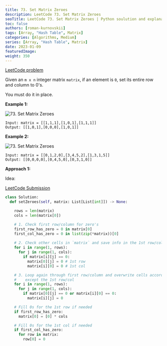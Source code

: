 ```yaml
---
title: 73. Set Matrix Zeroes
description: LeetCode 73. Set Matrix Zeroes
seoTitle: LeetCode 73. Set Matrix Zeroes | Python soulution and explanation
toc: false
authors: [roman-kurnovskii]
tags: [Array, "Hash Table", Matrix]
categories: [Algorithms, Medium]
series: [Array, "Hash Table", Matrix]
date: 2023-01-09
featuredImage:
weight: 350
---
```


[LeetCode problem](https://leetcode.com/problems/set-matrix-zeroes/description/)

Given an `m x n` integer matrix `matrix`, if an element is `0`, set its entire row and column to 0's.

You must do it in place.

**Example 1:**

![73. Set Matrix Zeroes](https://assets.leetcode.com/uploads/2020/08/17/mat1.jpg)

    Input: matrix = [[1,1,1],[1,0,1],[1,1,1]]
    Output: [[1,0,1],[0,0,0],[1,0,1]]

**Example 2:**

![73. Set Matrix Zeroes](https://assets.leetcode.com/uploads/2020/08/17/mat2.jpg)

    Input: matrix = [[0,1,2,0],[3,4,5,2],[1,3,1,5]]
    Output: [[0,0,0,0],[0,4,5,0],[0,3,1,0]]

**Approach 1:**

Idea:

[LeetCode Submission](https://leetcode.com/problems/set-matrix-zeroes/submissions/885540169/)

```python
class Solution:
  def setZeroes(self, matrix: List[List[int]]) -> None:

    rows = len(matrix)
    cols = len(matrix[0])

    # 1. Check first row/column for zero's
    first_row_has_zero = 0 in matrix[0]
    first_col_has_zero = 0 in list(zip(*matrix))[0]
    
    # 2. Check other cells in `matrix` and save info in the 1st row/col if cell has zero's
    for i in range(1, rows):
      for j in range(1, cols):
        if matrix[i][j] == 0:
          matrix[0][j] = 0 # 1st row
          matrix[i][0] = 0 # 1st col

    # 3. Loop again through first row/column and overwrite cells according to the data from 1st row/column
    #    except the 1st row/col
    for i in range(1, rows):
      for j in range(1, cols):
        if matrix[0][j] == 0 or matrix[i][0] == 0:
          matrix[i][j] = 0

    # Fill 0s for the 1st row if needed
    if first_row_has_zero:
      matrix[0] = [0] * cols

    # Fill 0s for the 1st col if needed
    if first_col_has_zero:
      for row in matrix:
        row[0] = 0
```
